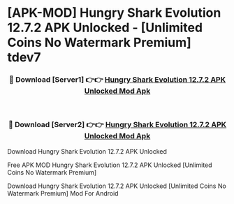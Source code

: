 # [APK-MOD] Hungry Shark Evolution 12.7.2 APK Unlocked - [Unlimited Coins No Watermark Premium] tdev7



<div align="center">
<h3>🔴 Download [Server1] 👉👉 <a href="https://momento.my/?title=Hungry_Shark_Evolution_12.7.2_APK_Unlocked">Hungry Shark Evolution 12.7.2 APK Unlocked Mod Apk</a></h3><br>

<h3>🔴 Download [Server2] 👉👉 <a href="https://momento.my/?title=Hungry_Shark_Evolution_12.7.2_APK_Unlocked">Hungry Shark Evolution 12.7.2 APK Unlocked Mod Apk</a></h3>
</div>



Download Hungry Shark Evolution 12.7.2 APK Unlocked 

Free APK MOD Hungry Shark Evolution 12.7.2 APK Unlocked [Unlimited Coins No Watermark Premium]

Download Hungry Shark Evolution 12.7.2 APK Unlocked [Unlimited Coins No Watermark Premium] Mod For Android
